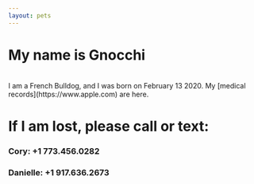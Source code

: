 ```yaml
---
layout: pets 
---
```

<h1 class="homepagename">My name is Gnocchi</h1>
<br>
I am a French Bulldog, and I was born on February 13 2020. My [medical records](https://www.apple.com) are here. 

# If I am lost, please call or text:

### **Cory:** <span class="pet-numbers">+1 773.456.0282</span>

### **Danielle:** <span class="pet-numbers">+1 917.636.2673</span>